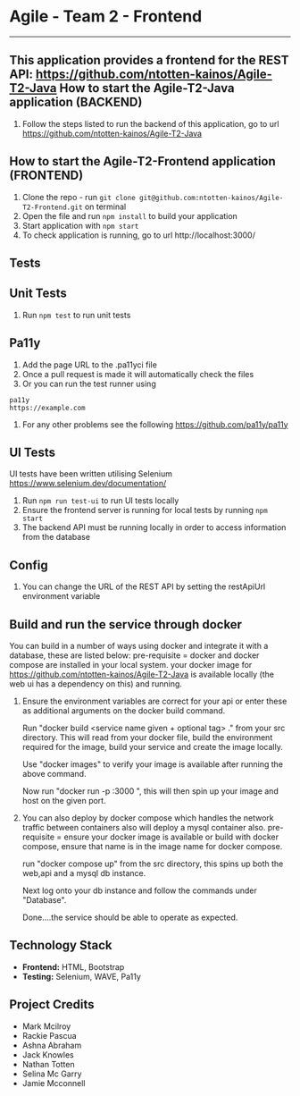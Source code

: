 # Agile - Team 2 - Frontend
---
This application provides a frontend for the REST API: https://github.com/ntotten-kainos/Agile-T2-Java
How to start the Agile-T2-Java application (BACKEND)
---
1. Follow the steps listed to run the backend of this application, go to url https://github.com/ntotten-kainos/Agile-T2-Java



How to start the Agile-T2-Frontend application (FRONTEND)
---
1. Clone the repo - run `git clone git@github.com:ntotten-kainos/Agile-T2-Frontend.git` on terminal
1. Open the file and run `npm install` to build your application
1. Start application with `npm start`
1. To check application is running, go to url http://localhost:3000/



Tests
---

Unit Tests
---
1. Run `npm test` to run unit tests

Pa11y
---
1. Add the page URL to the .pa11yci file
1. Once a pull request is made it will automatically check the files
1. Or you can run the test runner using 
```
pa11y
https://example.com
```
1. For any other problems see the following
https://github.com/pa11y/pa11y

UI Tests
---
UI tests have been written utilising Selenium
https://www.selenium.dev/documentation/ 

1. Run `npm run test-ui` to run UI tests locally
1. Ensure the frontend server is running for local tests by running `npm start`
1. The backend API must be running locally in order to access information from the database

Config
---

1. You can change the URL of the REST API by setting the restApiUrl environment variable

Build and run the service through docker
---

You can build in a number of ways using docker and integrate it with a database, these are listed below:
pre-requisite = docker and docker compose are installed in your local system.
                your docker image for https://github.com/ntotten-kainos/Agile-T2-Java is 
                available locally (the web ui has a dependency on this) and running.

1.  Ensure the environment variables are correct for your api or enter these as 
    additional arguments on the docker build command.

    Run "docker build <service name given + optional tag> ." from your src directory.
    This will read from your docker file, build the environment required for the 
    image, build your service and create the image locally.
    
    Use "docker images" to verify your image is available after running the above command.
    
    Now run "docker run -p <chosen port to host locally on your machine>:3000 <your image 
    name given>", this will then spin up your image and host on the given port.
    
2.  You can also deploy by docker compose which handles the network traffic between 
    containers also will deploy a mysql container also.
    pre-requisite = ensure your docker image is available or build with docker compose, ensure 
    that name is in the image name for docker compose.
    
    run "docker compose up" from the src directory, this spins up both the web,api and a mysql db instance.
    
    Next log onto your db instance and follow the commands under "Database".
    
    Done....the service should be able to operate as expected.      
    


Technology Stack
---

- **Frontend:** HTML, Bootstrap
- **Testing:** Selenium, WAVE, Pa11y



Project Credits
---
- Mark Mcilroy
- Rackie Pascua
- Ashna Abraham
- Jack Knowles
- Nathan Totten
- Selina Mc Garry
- Jamie Mcconnell



 
